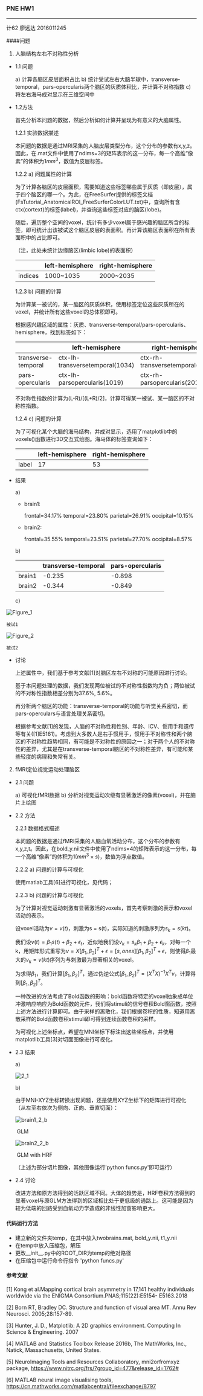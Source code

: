 ### PNE HW1

---

计62 廖远达 2016011245

####问题

1. 人脑结构左右不对称性分析

- 1.1 问题

  a) 计算各脑区皮层面积占比
  b) 统计受试左右大脑半球中，transverse-temporal，pars-opercularis两个脑区的灰质体积比，并计算不对称指数
  c) 将左右海马成对显示在三维空间中

- 1.2方法

  首先分析本问题的数据，然后分析如何计算并呈现为有意义的大脑属性。

  1.2.1 实验数据描述

  本问题的数据是通过MRI采集的人脑皮层类型分布，这个分布的参数有x,y,z。因此，在.mat文件中使用了ndims=3的矩阵表示的这一分布，每一个高维“像素”的体积为$1mm^3​$，数值为皮层标签。

  1.2.2 a) 问题属性的计算

  为了计算各脑区的皮层面积，需要知道这些标签哪些属于灰质（即皮层），属于四个脑区的哪一个。为此，在FreeSurfer提供的标签文档(FsTutorial_AnatomicalROI_FreeSurferColorLUT.txt)中，查询所有含ctx(cortext)的标签(label)，并查询这些标签对应的脑区(lobe)。

  随后，遍历整个空间的voxel，统计有多少voxel属于感兴趣的脑区所含的标签，即可统计出该被试这个脑区皮层的表面积。再计算该脑区表面积在所有表面积中的占比即可。

  （注，此处未统计边缘脑区(limbic lobe)的表面积）

  |         | left-hemisphere | right-hemisphere |
  | ------- | --------------- | ---------------- |
  | indices | 1000~1035       | 2000~2035        |

  1.2.3 b) 问题的计算

  为计算某一被试的，某一脑区的灰质体积，使用标签定位这些灰质所在的voxel，并统计所有这些voxel的总体积即可。

  根据感兴趣区域的属性：灰质、transverse-temporal/pars-opercularis、hemisphere，找到标签如下：

  |      |left-hemisphere|right-hemisphere|
  | ---- | ---- | ---- |
  |transverse-temporal|ctx-lh-transversetemporal(1034)| ctx-rh-transversetemporal(2034) |
  |pars-opercularis| ctx-lh-parsopercularis(1019) | ctx-rh-parsopercularis(2019) |

  不对称性指数的计算为(L-R)/[(L+R)/2]，计算可得某一被试、某一脑区的不对称性指数。

  1.2.4 c) 问题的计算

  为了可视化某个大脑的海马结构，并成对显示，选用了matplotlib中的voxels()函数进行3D交互式绘图。海马体的标签查询如下：

  |       | left-hemisphere | right-hemisphere |
  | ----- | --------------- | ---------------- |
  | label | 17              | 53               |

- 结果

  a)

  - brain1:

    frontal=34.17%
    temporal=23.80%
    parietal=26.91%
    occipital=10.15%

  - brain2:

    frontal=35.55%
    temporal=23.51%
    parietal=27.70%
    occipital=8.57%

  b) 

  |        | transverse-temporal | pars-opercularis |
  | ------ | ------------------- | ---------------- |
  | brain1 | -0.235              | -0.898           |
  | brain2 | -0.344              | -0.849           |

  c)

![Figure_1](/Users/liaoyuanda/Desktop/PNE/hw1/submit/Figure_1.png)

 	被试1
 	
  ![Figure_2](/Users/liaoyuanda/Desktop/PNE/hw1/submit/Figure_2.png)

  	被试2

- 讨论

  上述属性中，我们基于参考文献[1]对脑区左右不对称的可能原因进行讨论。

  基于本问题处理的数据，我们发现两位被试的不对称性指数均为负；两位被试的不对称性指数相差分别为37.6%, 5.6%。

  再分析两个脑区的功能：transverse-temporal的功能与听觉关系密切，而pars-operculars与语言处理关系密切。

  根据参考文献[1]的发现，人脑的不对称性和性别、年龄、ICV、惯用手和遗传等有关([1]E5161)。考虑到大多数人是右手惯用手，惯用手不对称性和两个脑区的不对称性趋势相同，有可能是不对称性的原因之一；对于两个人的不对称性的差异，尤其是在transverse-temporal脑区的不对称性差异，有可能和某些轻度的病理和失常有关。

2. fMRI定位视觉运动处理脑区

- 2.1 问题

   a) 可视化fMRI数据
   b) 分析对视觉运动次级有显著激活的像素(voxel)，并在脑片上绘图

- 2.2 方法

   2.2.1 数据格式描述

   本问题的数据是通过fMRI采集的人脑血氧活动分布，这个分布的参数有x,y,z,t。因此，在bold_y.nii文件中使用了ndims=4的矩阵表示的这一分布，每一个高维“像素”的体积为$1(mm^3\times s)$，数值为浮点数值。

   2.2.2 a) 问题的计算与可视化

   使用matlab工具[6]进行可视化，见代码；

   2.2.3 b) 问题的计算与可视化

   为了计算对视觉运动刺激有显著激活的voxels，首先考察刺激的表示和voxel活动的表示。

   设voxel活动为$v = v(t)$，刺激为s = s(t)，实际知道的刺激序列为$s_k = s(kt)​$。

   我们设$v(t) = \beta_1 s(t) + \beta_2 + \epsilon_t$，近似地我们设$v_k=s_k\beta_1 + \beta_2 + \epsilon_k$，对每一个k，用矩阵形式重写为$v = X[\beta_1, \beta_2]^T + \epsilon= [s, ones][\beta_1, \beta_2]^T+\epsilon$，则使得$\beta_1$最大的$v_k = v(kt)$序列为与刺激最为显著相关的voxel。

   为求得$\beta_1$，我们计算$[\beta_1, \beta_2]^T$，通过伪逆公式$[\beta_1, \beta_2]^T = (X^TX)^{-1}X^T v$，计算得到$[\beta_1, \beta_2]^T$。

   一种改进的方法考虑了Bold函数的影响：bold函数将特定的voxel抽象成单位冲激响应响应为Bold函数的元件，我们将stimuli的信号卷积Bold窗函数，按照上述方法进行计算即可。由于采样的离散化，我们根据卷积的性质，知道用离散采样的Bold函数卷积stimuli即可得到连续函数卷积的采样。

   为可视化上述坐标点，希望在MNI坐标下标注出这些坐标点，并使用matplotlib工具[3]对切面图像进行可视化。

- 2.3 结果

   a)

   ![2_1](/Users/liaoyuanda/Desktop/PNE/hw1/submit/2_1.jpeg)

   b)

   由于MNI-XYZ坐标转换出现问题，还是使用XYZ坐标下的矩阵进行可视化（从左至右依次为侧向、正向、垂直切面）：

   ![brain1_2_b](/Users/liaoyuanda/Desktop/PNE/hw1/submit/brain1_2_b.jpeg)

   ​	GLM

   ![brain2_2_b](/Users/liaoyuanda/Desktop/PNE/hw1/submit/brain2_2_b.jpeg)

   ​	GLM with HRF

   （上述为部分切片图像，其他图像运行'python funcs.py'即可运行）

- 2.4 讨论

    改进方法和原方法得到的活跃区域不同。大体的趋势是，HRF卷积方法得到的显著voxel与原GLM方法得到的区域相比处于更低级的通路上。这可能是因为较为低端的回路受到血氧动力学造成的非线性加窗影响更大。

#### 代码运行方法

- 建立新的文件夹temp，在其中放入twobrains.mat, bold_y.nii, t1_y.nii
- 在temp中放入压缩包，解压
- 更改\_\_init\_\_.py中的ROOT_DIR为temp的绝对路径
- 在压缩包中运行命令行指令 'python funcs.py'

#### 参考文献

[1] Kong et al.Mapping cortical brain asymmetry in 17,141 healthy
individuals worldwide via the ENIGMA Consortium.PNAS;115(22):E5154-
E5163.2018

[2] Born RT, Bradley DC. Structure and function of visual area MT. Annu
Rev Neurosci. 2005;28:157-89.

[3] Hunter, J. D., Matplotlib: A 2D graphics environment. Computing In Science \& Engineering. 2007

[4] MATLAB and Statistics Toolbox Release 2016b, The MathWorks, Inc., Natick, Massachusetts, United States.

[5] NeuroImaging Tools and Resources Collaboratory, mni2orfromxyz package, https://www.nitrc.org/frs/?group_id=477&release_id=1762#

[6] MATLAB neural image visualising tools, https://cn.mathworks.com/matlabcentral/fileexchange/8797